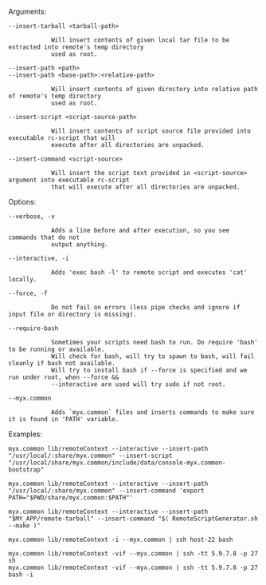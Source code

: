 
  Arguments:

	--insert-tarball <tarball-path>

				Will insert contents of given local tar file to be extracted into remote's temp directory 
				used as root.

	--insert-path <path>
	--insert-path <base-path>:<relative-path>

				Will insert contents of given directory into relative path of remote's temp directory 
				used as root.

	--insert-script <script-source-path>

				Will insert contents of script source file provided into executable rc-script that will
				execute after all directories are unpacked.

	--insert-command <script-source>

				Will insert the script text provided in <script-source> argument into executable rc-script 
				that will execute after all directories are unpacked.

  Options:

	--verbose, -v

				Adds a line before and after execution, so you see commands that do not
				output anything.

	--interactive, -i

				Adds 'exec bash -l' to remote script and executes 'cat' locally.

	--force, -f

				Do not fail on errors (less pipe checks and ignore if input file or directory is missing).

	--require-bash

				Sometimes your scripts need bash to run. Do require 'bash' to be running or available.
				Will check for bash, will try to spawn to bash, will fail cleanly if bash not available.
				Will try to install bash if --force is specified and we run under root, when --force &&
				--interactive are used will try sudo if not root.

	--myx.common

				Adds `myx.common` files and inserts commands to make sure it is found in 'PATH' variable.

  Examples:

	myx.common lib/remoteContext --interactive --insert-path "/usr/local/:share/myx.common" --insert-script "/usr/local/share/myx.common/include/data/console-myx.common-bootstrap" 

	myx.common lib/remoteContext --interactive --insert-path "/usr/local/:share/myx.common" --insert-command 'export PATH="$PWD/share/myx.common:$PATH"' 

	myx.common lib/remoteContext --interactive --insert-path "$MY_APP/remote-tarball" --insert-command "$( RemoteScriptGenerator.sh --make )" 

	myx.common lib/remoteContext -i --myx.common | ssh host-22 bash

	myx.common lib/remoteContext -vif --myx.common | ssh -tt 5.9.7.8 -p 27 sh
	myx.common lib/remoteContext -vif --myx.common | ssh -tt 5.9.7.8 -p 27 bash -i
